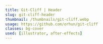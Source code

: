 ```yaml
---
title: Git-Cliff | Header
slug: git-cliff-header
thumbnail: /thumbnails/git-cliff.webp
usage: https://github.com/orhun/git-cliff
classes: bg-cover
used: [illustrator, after-effects]
---
```


